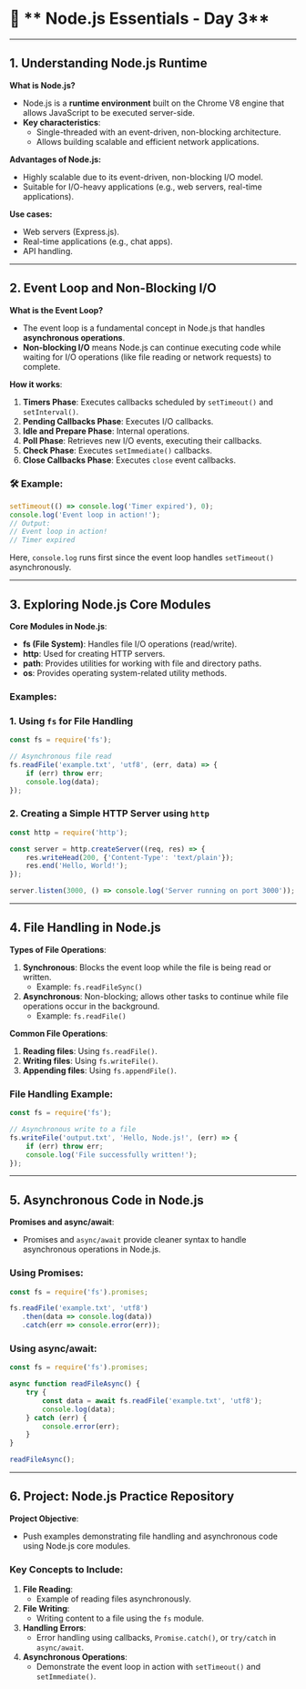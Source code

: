 # 

# 📝 ** Node.js Essentials - Day 3**

---

## 1. **Understanding Node.js Runtime**

**What is Node.js?**

- Node.js is a **runtime environment** built on the Chrome V8 engine that allows JavaScript to be executed server-side.
- **Key characteristics**:
    - Single-threaded with an event-driven, non-blocking architecture.
    - Allows building scalable and efficient network applications.

**Advantages of Node.js:**

- Highly scalable due to its event-driven, non-blocking I/O model.
- Suitable for I/O-heavy applications (e.g., web servers, real-time applications).

**Use cases:**

- Web servers (Express.js).
- Real-time applications (e.g., chat apps).
- API handling.

---

## 2. **Event Loop and Non-Blocking I/O**

**What is the Event Loop?**

- The event loop is a fundamental concept in Node.js that handles **asynchronous operations**.
- **Non-blocking I/O** means Node.js can continue executing code while waiting for I/O operations (like file reading or network requests) to complete.

**How it works**:

1. **Timers Phase**: Executes callbacks scheduled by `setTimeout()` and `setInterval()`.
2. **Pending Callbacks Phase**: Executes I/O callbacks.
3. **Idle and Prepare Phase**: Internal operations.
4. **Poll Phase**: Retrieves new I/O events, executing their callbacks.
5. **Check Phase**: Executes `setImmediate()` callbacks.
6. **Close Callbacks Phase**: Executes `close` event callbacks.

### 🛠 Example:

```jsx
setTimeout(() => console.log('Timer expired'), 0);
console.log('Event loop in action!');
// Output:
// Event loop in action!
// Timer expired

```

Here, `console.log` runs first since the event loop handles `setTimeout()` asynchronously.

---

## 3. **Exploring Node.js Core Modules**

**Core Modules in Node.js**:

- **fs (File System)**: Handles file I/O operations (read/write).
- **http**: Used for creating HTTP servers.
- **path**: Provides utilities for working with file and directory paths.
- **os**: Provides operating system-related utility methods.

### Examples:

### 1. **Using `fs` for File Handling**

```jsx
const fs = require('fs');

// Asynchronous file read
fs.readFile('example.txt', 'utf8', (err, data) => {
    if (err) throw err;
    console.log(data);
});

```

### 2. **Creating a Simple HTTP Server using `http`**

```jsx
const http = require('http');

const server = http.createServer((req, res) => {
    res.writeHead(200, {'Content-Type': 'text/plain'});
    res.end('Hello, World!');
});

server.listen(3000, () => console.log('Server running on port 3000'));

```

---

## 4. **File Handling in Node.js**

**Types of File Operations**:

1. **Synchronous**: Blocks the event loop while the file is being read or written.
    - Example: `fs.readFileSync()`
2. **Asynchronous**: Non-blocking; allows other tasks to continue while file operations occur in the background.
    - Example: `fs.readFile()`

**Common File Operations**:

1. **Reading files**: Using `fs.readFile()`.
2. **Writing files**: Using `fs.writeFile()`.
3. **Appending files**: Using `fs.appendFile()`.

### File Handling Example:

```jsx
const fs = require('fs');

// Asynchronous write to a file
fs.writeFile('output.txt', 'Hello, Node.js!', (err) => {
    if (err) throw err;
    console.log('File successfully written!');
});

```

---

## 5. **Asynchronous Code in Node.js**

**Promises and async/await**:

- Promises and `async/await` provide cleaner syntax to handle asynchronous operations in Node.js.

### Using Promises:

```jsx
const fs = require('fs').promises;

fs.readFile('example.txt', 'utf8')
   .then(data => console.log(data))
   .catch(err => console.error(err));

```

### Using async/await:

```jsx
const fs = require('fs').promises;

async function readFileAsync() {
    try {
        const data = await fs.readFile('example.txt', 'utf8');
        console.log(data);
    } catch (err) {
        console.error(err);
    }
}

readFileAsync();

```

---

## 6. **Project: Node.js Practice Repository**

**Project Objective**:

- Push examples demonstrating file handling and asynchronous code using Node.js core modules.

### Key Concepts to Include:

1. **File Reading**:
    - Example of reading files asynchronously.
2. **File Writing**:
    - Writing content to a file using the `fs` module.
3. **Handling Errors**:
    - Error handling using callbacks, `Promise.catch()`, or `try/catch` in `async/await`.
4. **Asynchronous Operations**:
    - Demonstrate the event loop in action with `setTimeout()` and `setImmediate()`.